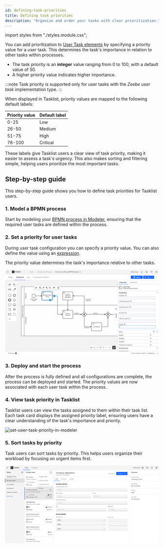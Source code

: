 ```yaml
---
id: defining-task-priorities
title: Defining task priorities
description: "Organize and order your tasks with clear prioritization."
---
```


import styles from "./styles.module.css";

You can add prioritization to [User Task elements](/components/modeler/bpmn/user-tasks/user-tasks.md) by specifying a priority value for a user task. This determines the task's importance in relation to other tasks within processes.

- The task priority is an **integer** value ranging from 0 to 100, with a default value of 50.
- A higher priority value indicates higher importance.

:::note
Task priority is supported only for user tasks with the _Zeebe user task_ implementation type.
:::

When displayed in Tasklist, priority values are mapped to the following default labels:

| Priority value | Default label |
| :------------- | :------------ |
| 0-25           | Low           |
| 26-50          | Medium        |
| 51-75          | High          |
| 76-100         | Critical      |

These labels give Tasklist users a clear view of task priority, making it easier to assess a task's urgency. This also makes sorting and filtering simple, helping users prioritize the most important tasks.

## Step-by-step guide

This step-by-step guide shows you how to define task priorities for Tasklist users.

### 1. Model a BPMN process

Start by modeling your [BPMN process in Modeler](/guides/automating-a-process-using-bpmn.md), ensuring that the required user tasks are defined within the process.

### 2. Set a priority for user tasks

During user task configuration you can specify a priority value. You can also define the value using an [expression](/components/concepts/expressions.md).

The priority value determines the task's importance relative to other tasks.

![set-user-task-priority-in-modeler](img/modeler-user-task-priority.jpg)

### 3. Deploy and start the process

After the process is fully defined and all configurations are complete, the process can be deployed and started. The priority values are now associated with each user task within the process.

### 4. View task priority in Tasklist

Tasklist users can view the tasks assigned to them within their task list. Each task card displays the assigned priority label, ensuring users have a clear understanding of the task's importance and priority.

![set-user-task-priority-in-modeler](img/tasklist–tasks-with-priority.jpg)

### 5. Sort tasks by priority

Task users can sort tasks by priority. This helps users organize their workload by focusing on urgent items first.

![set-user-task-priority-in-modeler](img/tasklist-tasks-with-priority-sorting.jpg)
